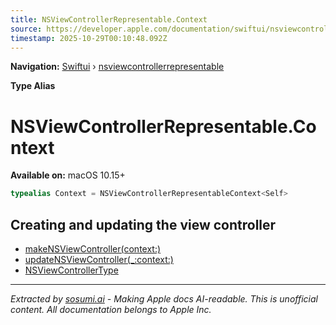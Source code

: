 ```yaml
---
title: NSViewControllerRepresentable.Context
source: https://developer.apple.com/documentation/swiftui/nsviewcontrollerrepresentable/context
timestamp: 2025-10-29T00:10:48.092Z
---
```


**Navigation:** [Swiftui](/documentation/swiftui) › [nsviewcontrollerrepresentable](/documentation/swiftui/nsviewcontrollerrepresentable)

**Type Alias**

# NSViewControllerRepresentable.Context

**Available on:** macOS 10.15+

```swift
typealias Context = NSViewControllerRepresentableContext<Self>
```

## Creating and updating the view controller

- [makeNSViewController(context:)](/documentation/swiftui/nsviewcontrollerrepresentable/makensviewcontroller(context:))
- [updateNSViewController(_:context:)](/documentation/swiftui/nsviewcontrollerrepresentable/updatensviewcontroller(_:context:))
- [NSViewControllerType](/documentation/swiftui/nsviewcontrollerrepresentable/nsviewcontrollertype)

---

*Extracted by [sosumi.ai](https://sosumi.ai) - Making Apple docs AI-readable.*
*This is unofficial content. All documentation belongs to Apple Inc.*
